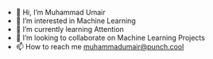 - 👋 Hi, I’m Muhammad Umair
- 👀 I’m interested in Machine Learning 
- 🌱 I’m currently learning Attention
- 💞️ I’m looking to collaborate on Machine Learning Projects
- 📫 How to reach me muhammadumair@punch.cool

<!---
muhammadumairpunch/muhammadumairpunch is a ✨ special ✨ repository because its `README.md` (this file) appears on your GitHub profile.
You can click the Preview link to take a look at your changes.
--->
